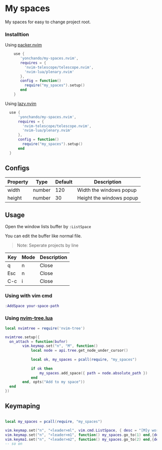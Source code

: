 # My spaces

My spaces for easy to change project root.

### Installtion

Using [packer.nvim](https://github.com/wbthomason/packer.nvim)

```lua
    use {
       'yonchando/my-spaces.nvim',
       requires = {
         'nvim-telescope/telescope.nvim',
         'nvim-lua/plenary.nvim'
       },
       config = function()
         require("my_spaces").setup()
       end
    }
```

Using [lazy.nvim](https://github.com/folke/lazy.nvim)

```lua
  use {
      'yonchando/my-spaces.nvim',
      requires = {
        'nvim-telescope/telescope.nvim',
        'nvim-lua/plenary.nvim'
      },
      config = function()
        require("my_spaces").setup()
      end
  }
```

## Configs

|Property|Type   |Default|Description              |
|--------|-------|-----  |-------------------------|
|width   |number |120    |Width the windows popup  |
|height  |number |30     |Height the windows popup |

## Usage

Open the window lists buffer by `:ListSpace`

You can edit the buffer like normal file.

> Note: Seperate projects by line

|Key |Mode|Description |
|----|----|------------|
|q   |n   |Close       |
|Esc |n   |Close       |
|C-c |i   |Close       |

### Using with vim cmd
```lua
:AddSpace your-space-path
```
### Using [nvim-tree.lua](https://github.com/nvim-tree/nvim-tree.lua)
```lua
local nvimtree = require('nvim-tree')

nvimtree.setup({
  on_attach = function(bufnr)
        vim.keymap.set("n", "M", function()
            local node = api.tree.get_node_under_cursor()
    
            local ok, my_spaces = pcall(require, "my_spaces")
    
            if ok then
                my_spaces.add_space({ path = node.absolute_path })
            end
        end, opts("Add to my space"))
  end
})
```

## Keymaping
```lua

local my_spaces = pcall(require, "my_spaces")

vim.keymap.set("n", "<leader>ml", vim.cmd.ListSpace, { desc = "[M]y workpaces [L]ist" }) -- List all workspace
vim.keymap.set("n", "<leader>m1", function() my_spaces.go_to(1) end,{desc = "Go to project 1"}) -- Go to project by index start with index 1
vim.keyma1.set("n", "<leader>m2", function() my_spaces.go_to(2) end,{desc = "Go to project 2"})
-- so on

```
